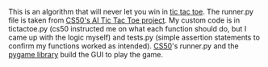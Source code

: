 This is an algorithm that will never let you win in [tic tac toe](https://en.wikipedia.org/wiki/Tic-tac-toe). The runner.py file is taken from [CS50's AI Tic Tac Toe project](https://cs50.harvard.edu/ai/2024/projects/0/tictactoe/). My custom code is in tictactoe.py (cs50 instructed me on what each function should do, but I came up with the logic myself) and tests.py (simple assertion statements to confirm my functions worked as intended). [CS50](https://cs50.harvard.edu/)'s runner.py and the [pygame library](https://www.pygame.org/) build the GUI to play the game.
